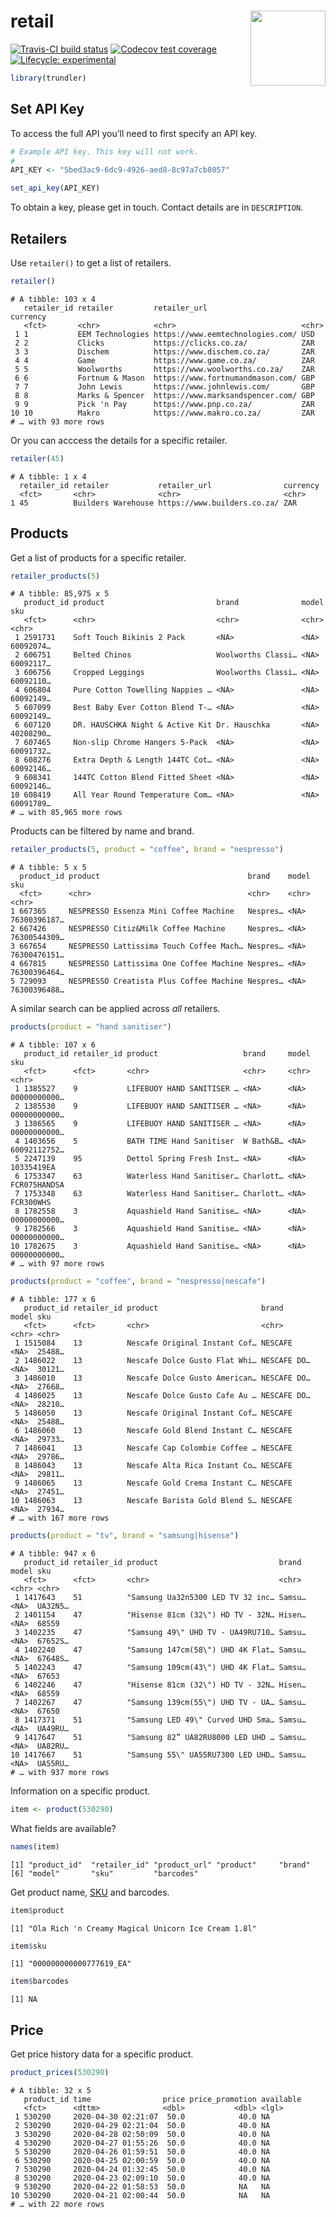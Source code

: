 
<!-- README.md is generated from README.Rmd. Please edit that file -->

# retail <img src="man/figures/retail-hex.png" align="right" alt="" width="120" />

[![Travis-CI build
status](https://travis-ci.org/datawookie/trundler.svg?branch=master)](https://travis-ci.org/datawookie/trundler)
[![Codecov test
coverage](https://img.shields.io/codecov/c/github/datawookie/trundler.svg)](https://codecov.io/github/datawookie/trundler)
[![Lifecycle:
experimental](https://img.shields.io/badge/lifecycle-experimental-orange.svg)](https://www.tidyverse.org/lifecycle/#experimental)

``` r
library(trundler)
```

## Set API Key

To access the full API you’ll need to first specify an API key.

``` r
# Example API key. This key will not work.
#
API_KEY <- "5bed3ac9-6dc9-4926-aed8-8c97a7cb8057"

set_api_key(API_KEY)
```

To obtain a key, please get in touch. Contact details are in
`DESCRIPTION`.

## Retailers

Use `retailer()` to get a list of retailers.

``` r
retailer()
```

    # A tibble: 103 x 4
       retailer_id retailer         retailer_url                     currency
       <fct>       <chr>            <chr>                            <chr>   
     1 1           EEM Technologies https://www.eemtechnologies.com/ USD     
     2 2           Clicks           https://clicks.co.za/            ZAR     
     3 3           Dischem          https://www.dischem.co.za/       ZAR     
     4 4           Game             https://www.game.co.za/          ZAR     
     5 5           Woolworths       https://www.woolworths.co.za/    ZAR     
     6 6           Fortnum & Mason  https://www.fortnumandmason.com/ GBP     
     7 7           John Lewis       https://www.johnlewis.com/       GBP     
     8 8           Marks & Spencer  https://www.marksandspencer.com/ GBP     
     9 9           Pick 'n Pay      https://www.pnp.co.za/           ZAR     
    10 10          Makro            https://www.makro.co.za/         ZAR     
    # … with 93 more rows

Or you can acccess the details for a specific retailer.

``` r
retailer(45)
```

``` 
# A tibble: 1 x 4
  retailer_id retailer           retailer_url                currency
  <fct>       <chr>              <chr>                       <chr>   
1 45          Builders Warehouse https://www.builders.co.za/ ZAR     
```

## Products

Get a list of products for a specific retailer.

``` r
retailer_products(5)
```

    # A tibble: 85,975 x 5
       product_id product                         brand              model sku      
       <fct>      <chr>                           <chr>              <chr> <chr>    
     1 2591731    Soft Touch Bikinis 2 Pack       <NA>               <NA>  60092074…
     2 606751     Belted Chinos                   Woolworths Classi… <NA>  60092117…
     3 606756     Cropped Leggings                Woolworths Classi… <NA>  60092110…
     4 606804     Pure Cotton Towelling Nappies … <NA>               <NA>  60092149…
     5 607099     Best Baby Ever Cotton Blend T-… <NA>               <NA>  60092149…
     6 607120     DR. HAUSCHKA Night & Active Kit Dr. Hauschka       <NA>  40208290…
     7 607465     Non-slip Chrome Hangers 5-Pack  <NA>               <NA>  60091732…
     8 608276     Extra Depth & Length 144TC Cot… <NA>               <NA>  60092146…
     9 608341     144TC Cotton Blend Fitted Sheet <NA>               <NA>  60092146…
    10 608419     All Year Round Temperature Com… <NA>               <NA>  60091789…
    # … with 85,965 more rows

Products can be filtered by name and brand.

``` r
retailer_products(5, product = "coffee", brand = "nespresso")
```

    # A tibble: 5 x 5
      product_id product                                 brand    model sku         
      <fct>      <chr>                                   <chr>    <chr> <chr>       
    1 667365     NESPRESSO Essenza Mini Coffee Machine   Nespres… <NA>  76300396187…
    2 667426     NESPRESSO Citiz&Milk Coffee Machine     Nespres… <NA>  76300544309…
    3 667654     NESPRESSO Lattissima Touch Coffee Mach… Nespres… <NA>  76300476151…
    4 667815     NESPRESSO Lattissima One Coffee Machine Nespres… <NA>  76300396464…
    5 729093     NESPRESSO Creatista Plus Coffee Machine Nespres… <NA>  76300396488…

A similar search can be applied across *all* retailers.

``` r
products(product = "hand sanitiser")
```

    # A tibble: 107 x 6
       product_id retailer_id product                   brand     model sku         
       <fct>      <fct>       <chr>                     <chr>     <chr> <chr>       
     1 1385527    9           LIFEBUOY HAND SANITISER … <NA>      <NA>  00000000000…
     2 1385530    9           LIFEBUOY HAND SANITISER … <NA>      <NA>  00000000000…
     3 1386565    9           LIFEBUOY HAND SANITISER … <NA>      <NA>  00000000000…
     4 1403656    5           BATH TIME Hand Sanitiser  W Bath&B… <NA>  60092112752…
     5 2247139    95          Dettol Spring Fresh Inst… <NA>      <NA>  10335419EA  
     6 1753347    63          Waterless Hand Sanitiser… Charlott… <NA>  FCR075HANDSA
     7 1753348    63          Waterless Hand Sanitiser… Charlott… <NA>  FCR300WHS   
     8 1782558    3           Aquashield Hand Sanitise… <NA>      <NA>  00000000000…
     9 1782566    3           Aquashield Hand Sanitise… <NA>      <NA>  00000000000…
    10 1782675    3           Aquashield Hand Sanitise… <NA>      <NA>  00000000000…
    # … with 97 more rows

``` r
products(product = "coffee", brand = "nespresso|nescafe")
```

    # A tibble: 177 x 6
       product_id retailer_id product                       brand       model sku   
       <fct>      <fct>       <chr>                         <chr>       <chr> <chr> 
     1 1515084    13          Nescafe Original Instant Cof… NESCAFE     <NA>  25488…
     2 1486022    13          Nescafe Dolce Gusto Flat Whi… NESCAFE DO… <NA>  30121…
     3 1486010    13          Nescafe Dolce Gusto American… NESCAFE DO… <NA>  27668…
     4 1486025    13          Nescafe Dolce Gusto Cafe Au … NESCAFE DO… <NA>  28210…
     5 1486050    13          Nescafe Original Instant Cof… NESCAFE     <NA>  25488…
     6 1486060    13          Nescafe Gold Blend Instant C… NESCAFE     <NA>  29733…
     7 1486041    13          Nescafe Cap Colombie Coffee … NESCAFE     <NA>  29786…
     8 1486043    13          Nescafe Alta Rica Instant Co… NESCAFE     <NA>  29811…
     9 1486065    13          Nescafe Gold Crema Instant C… NESCAFE     <NA>  27451…
    10 1486063    13          Nescafe Barista Gold Blend S… NESCAFE     <NA>  27934…
    # … with 167 more rows

``` r
products(product = "tv", brand = "samsung|hisense")
```

    # A tibble: 947 x 6
       product_id retailer_id product                           brand  model sku    
       <fct>      <fct>       <chr>                             <chr>  <chr> <chr>  
     1 1417643    51          "Samsung Ua32n5300 LED TV 32 inc… Samsu… <NA>  UA32N5…
     2 1401154    47          "Hisense 81cm (32\") HD TV - 32N… Hisen… <NA>  68559  
     3 1402235    47          "Samsung 49\" UHD TV - UA49RU710… Samsu… <NA>  67652S…
     4 1402240    47          "Samsung 147cm(58\") UHD 4K Flat… Samsu… <NA>  67648S…
     5 1402243    47          "Samsung 109cm(43\") UHD 4K Flat… Samsu… <NA>  67653  
     6 1402246    47          "Hisense 81cm (32\") HD TV - 32N… Hisen… <NA>  68559  
     7 1402267    47          "Samsung 139cm(55\") UHD TV - UA… Samsu… <NA>  67650  
     8 1417371    51          "Samsung LED 49\" Curved UHD Sma… Samsu… <NA>  UA49RU…
     9 1417647    51          "Samsung 82” UA82RU8000 LED UHD … Samsu… <NA>  UA82RU…
    10 1417667    51          "Samsung 55\" UA55RU7300 LED UHD… Samsu… <NA>  UA55RU…
    # … with 937 more rows

Information on a specific product.

``` r
item <- product(530290)
```

What fields are
available?

``` r
names(item)
```

``` 
[1] "product_id"  "retailer_id" "product_url" "product"     "brand"      
[6] "model"       "sku"         "barcodes"   
```

Get product name,
[SKU](https://en.wikipedia.org/wiki/Stock_keeping_unit) and barcodes.

``` r
item$product
```

    [1] "Ola Rich 'n Creamy Magical Unicorn Ice Cream 1.8l"

``` r
item$sku
```

    [1] "000000000000777619_EA"

``` r
item$barcodes
```

    [1] NA

## Price

Get price history data for a specific product.

``` r
product_prices(530290)
```

    # A tibble: 32 x 5
       product_id time                price price_promotion available
       <fct>      <dttm>              <dbl>           <dbl> <lgl>    
     1 530290     2020-04-30 02:21:07  50.0            40.0 NA       
     2 530290     2020-04-29 02:21:04  50.0            40.0 NA       
     3 530290     2020-04-28 02:50:09  50.0            40.0 NA       
     4 530290     2020-04-27 01:55:26  50.0            40.0 NA       
     5 530290     2020-04-26 01:59:51  50.0            40.0 NA       
     6 530290     2020-04-25 02:00:59  50.0            40.0 NA       
     7 530290     2020-04-24 01:32:45  50.0            40.0 NA       
     8 530290     2020-04-23 02:09:10  50.0            40.0 NA       
     9 530290     2020-04-22 01:58:53  50.0            NA   NA       
    10 530290     2020-04-21 02:00:44  50.0            NA   NA       
    # … with 22 more rows
